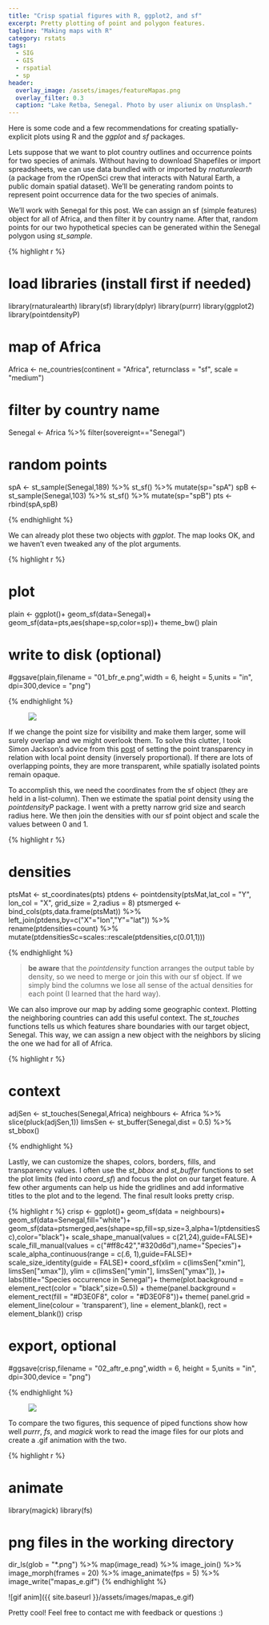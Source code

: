 ```yaml
---
title: "Crisp spatial figures with R, ggplot2, and sf"
excerpt: Pretty plotting of point and polygon features.
tagline: "Making maps with R"
category: rstats
tags:
  - SIG
  - GIS
  - rspatial
  - sp
header: 
  overlay_image: /assets/images/featureMapas.png
  overlay_filter: 0.3
  caption: "Lake Retba, Senegal. Photo by user aliunix on Unsplash."
---
```


Here is some code and a few recommendations for creating spatially-explicit plots using R and the _ggplot_ and _sf_ packages. 

Lets suppose that we want to plot country outlines and occurrence points for two species of animals. Without having to download Shapefiles or import spreadsheets, we can use data bundled with or imported by  _rnaturalearth_ (a package from the rOpenSci crew that interacts with Natural Earth, a public domain spatial dataset). We’ll be generating random points to represent point occurrence data for the two species of animals.

We’ll work with Senegal for this post. We can assign an sf (simple features) object for all of Africa, and then filter it by country name. After that, random points for our two hypothetical species can be generated within the Senegal polygon using _st\_sample_.

{% highlight r %}
# load libraries (install first if needed)
library(rnaturalearth)
library(sf)
library(dplyr)
library(purrr)
library(ggplot2)
library(pointdensityP)

# map of Africa
Africa <- ne_countries(continent = "Africa", returnclass = "sf", scale = "medium")
# filter by country name
Senegal <- Africa %>% filter(sovereignt=="Senegal")

# random points
spA <- st_sample(Senegal,189) %>% st_sf() %>% mutate(sp="spA")
spB <- st_sample(Senegal,103) %>% st_sf() %>% mutate(sp="spB")
pts <- rbind(spA,spB)

{% endhighlight %}

We can already plot these two objects with _ggplot_. The map looks OK, and we haven’t even tweaked any of the plot arguments.

{% highlight r %}
# plot
plain <- 
  ggplot()+
  geom_sf(data=Senegal)+
  geom_sf(data=pts,aes(shape=sp,color=sp))+
  theme_bw()
plain
# write to disk (optional)
#ggsave(plain,filename = "01_bfr_e.png",width = 6, height = 5,units = "in", dpi=300,device = "png")

{% endhighlight %}

<figure>
  <a href="/assets/images/01_bfr_e.png"><img src="/assets/images/01_bfr_e.png"></a>
   <figcaption></figcaption>
</figure>

If we change the point size for visibility and make them larger, some will surely overlap and we might overlook them. To solve this clutter, I took Simon Jackson’s advice from this  [post](https://drsimonj.svbtle.com/pretty-scatter-plots-with-ggplot2) of setting the point transparency in relation with local point density (inversely proportional). If there are lots of overlapping points, they are more transparent, while spatially isolated points remain opaque.  

To accomplish this, we need the coordinates from the sf object (they are held in a list-column). Then we estimate the spatial point density using the _pointdensityP_ package. I went with a pretty narrow grid size and search radius here. We then join the densities with our sf point object and scale the values between 0 and 1. 

{% highlight r %}
# densities 
ptsMat <- st_coordinates(pts)
ptdens <- pointdensity(ptsMat,lat_col = "Y",
                       lon_col = "X", grid_size = 2,radius = 8)
ptsmerged <- bind_cols(pts,data.frame(ptsMat)) %>% left_join(ptdens,by=c("X"="lon","Y"="lat")) %>% 
  rename(ptdensities=count) %>%
  mutate(ptdensitiesSc=scales::rescale(ptdensities,c(0.01,1)))

{% endhighlight %}

> **be aware** that the _pointdensity_ function arranges the output table by density, so we need to merge or join this with our sf object. If we simply bind the columns we lose all sense of the actual densities for each point (I learned that the hard way).

We can also improve our map by adding some geographic context. Plotting the neighboring countries can add this useful context. The _st\_touches_ functions tells us which features share boundaries with our target object, Senegal. This way, we can assign a new object with the neighbors by slicing the one we had for all of Africa. 
 
{% highlight r %}
# context
adjSen <- st_touches(Senegal,Africa)
neighbours <- Africa %>% slice(pluck(adjSen,1))
limsSen <- st_buffer(Senegal,dist = 0.5) %>% st_bbox()

{% endhighlight %}

Lastly, we can customize the shapes, colors, borders, fills, and transparency values. I often use the
 _st\_bbox_ and _st\_buffer_ functions to set the plot limits (fed into _coord\_sf_) and focus the plot on our target feature. A few other arguments can help us hide the gridlines and add informative titles to the plot and to the legend. The final result looks pretty crisp. 

{% highlight r %}
crisp <- 
  ggplot()+
  geom_sf(data = neighbours)+
  geom_sf(data=Senegal,fill="white")+
  geom_sf(data=ptsmerged,aes(shape=sp,fill=sp,size=3,alpha=1/ptdensitiesSc),color="black")+
  scale_shape_manual(values = c(21,24),guide=FALSE)+
  scale_fill_manual(values = c("#ff8c42","#320d6d"),name="Species")+
  scale_alpha_continuous(range = c(.6, 1),guide=FALSE)+
  scale_size_identity(guide = FALSE)+
  coord_sf(xlim = c(limsSen["xmin"], limsSen["xmax"]), 
           ylim = c(limsSen["ymin"], limsSen["ymax"]),
  )+
  labs(title="Species occurrence in Senegal")+
  theme(plot.background = element_rect(color = "black",size=0.5)) +
  theme(panel.background = element_rect(fill = "#D3E0F8", color = "#D3E0F8"))+
  theme(
    panel.grid = element_line(colour = 'transparent'), 
    line = element_blank(), 
    rect = element_blank())
crisp
# export, optional
#ggsave(crisp,filename = "02_aftr_e.png",width = 6, height = 5,units = "in", dpi=300,device = "png")

{% endhighlight %}


<figure>
  <a href="/assets/images/02_aftr_e.png"><img src="/assets/images/02_aftr_e.png"></a>
   <figcaption></figcaption>
</figure>

To compare the two figures, this sequence of piped functions show how well _purrr_, _fs_, and _magick_ work to read the image files for our plots and create a .gif animation with the two. 


{% highlight r %}
# animate
library(magick)
library(fs)
# png files in the working directory
dir_ls(glob = "*.png") %>% map(image_read) %>% 
  image_join() %>% image_morph(frames = 20) %>%
  image_animate(fps = 5) %>% 
  image_write("mapas_e.gif")
{% endhighlight %}

![gif anim]({{ site.baseurl }}/assets/images/mapas_e.gif)

Pretty cool!
Feel free to contact me with feedback or questions :)
